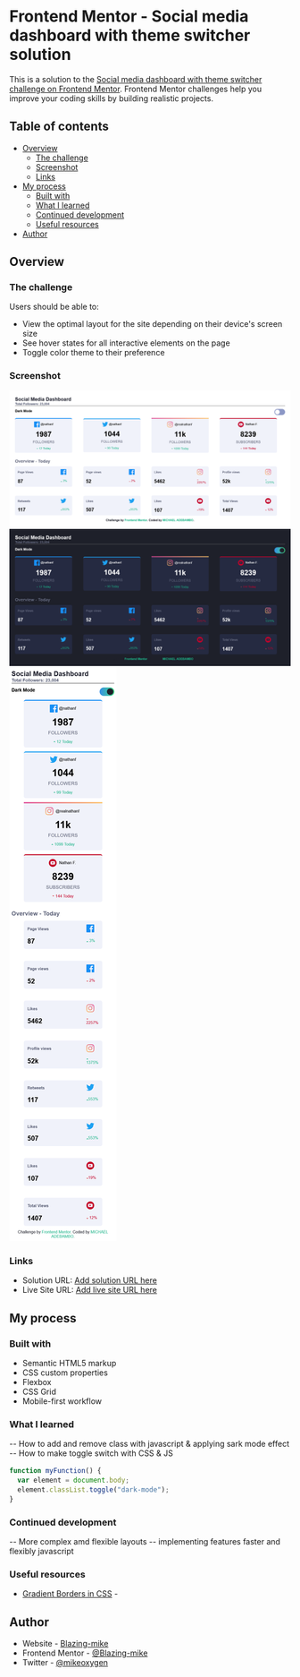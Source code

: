 # Frontend Mentor - Social media dashboard with theme switcher solution

This is a solution to the [Social media dashboard with theme switcher challenge on Frontend Mentor](https://www.frontendmentor.io/challenges/social-media-dashboard-with-theme-switcher-6oY8ozp_H). Frontend Mentor challenges help you improve your coding skills by building realistic projects.

## Table of contents

- [Overview](#overview)
  - [The challenge](#the-challenge)
  - [Screenshot](#screenshot)
  - [Links](#links)
- [My process](#my-process)
  - [Built with](#built-with)
  - [What I learned](#what-i-learned)
  - [Continued development](#continued-development)
  - [Useful resources](#useful-resources)
- [Author](#author)

## Overview

### The challenge

Users should be able to:

- View the optimal layout for the site depending on their device's screen size
- See hover states for all interactive elements on the page
- Toggle color theme to their preference

### Screenshot

![Desktop light mode](/images/light-mode.png)
![Desktop dark mode](/images/dark-mode.png)
![Mobile mode](/images/mobile.png)

### Links

- Solution URL: [Add solution URL here](https://your-solution-url.com)
- Live Site URL: [Add live site URL here](https://your-live-site-url.com)

## My process

### Built with

- Semantic HTML5 markup
- CSS custom properties
- Flexbox
- CSS Grid
- Mobile-first workflow

### What I learned

-- How to add and remove class with javascript & applying sark mode effect
-- How to make toggle switch with CSS & JS

```js
function myFunction() {
  var element = document.body;
  element.classList.toggle("dark-mode");
}
```

### Continued development

-- More complex amd flexible layouts
-- implementing features faster and flexibly javascript

### Useful resources

- [Gradient Borders in CSS](https://css-tricks.com/gradient-borders-in-css/) -

## Author

- Website - [Blazing-mike](https://www.your-site.com)
- Frontend Mentor - [@Blazing-mike](https://www.frontendmentor.io/profile/Blazing-mike)
- Twitter - [@mikeoxygen](https://www.twitter.com/Mikeoxygen1)
